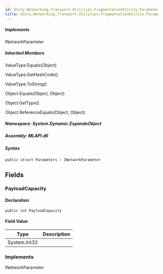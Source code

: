 ```yaml
---  
id: Unity.Networking.Transport.Utilities.FragmentationUtility.Parameters  
title: Unity.Networking.Transport.Utilities.FragmentationUtility.Parameters  
---
```


<div class="markdown level0 summary">

</div>

<div class="markdown level0 conceptual">

</div>

<div classs="implements">

##### Implements

<div>

INetworkParameter

</div>

</div>

<div class="inheritedMembers">

##### Inherited Members

<div>

ValueType.Equals(Object)

</div>

<div>

ValueType.GetHashCode()

</div>

<div>

ValueType.ToString()

</div>

<div>

Object.Equals(Object, Object)

</div>

<div>

Object.GetType()

</div>

<div>

Object.ReferenceEquals(Object, Object)

</div>

</div>

##### **Namespace**: System.Dynamic.ExpandoObject

##### **Assembly**: MLAPI.dll

##### Syntax

    public struct Parameters : INetworkParameter

## Fields

### PayloadCapacity

<div class="markdown level1 summary">

</div>

<div class="markdown level1 conceptual">

</div>

#### Declaration

    public int PayloadCapacity

#### Field Value

| Type         | Description |
|--------------|-------------|
| System.Int32 |             |

### Implements

<div>

INetworkParameter

</div>
